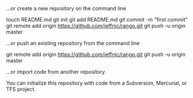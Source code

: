 …or create a new repository on the command line

touch README.md
git init
git add README.md
git commit -m "first commit"
git remote add origin https://github.com/jeffnic/rango.git
git push -u origin master


…or push an existing repository from the command line


git remote add origin https://github.com/jeffnic/rango.git
git push -u origin master


…or import code from another repository

You can initialize this repository with code from a Subversion, Mercurial, or TFS project.
